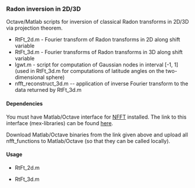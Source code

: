 ### Radon inversion in 2D/3D

Octave/Matlab scripts for inversion of classical Radon transforms in 2D/3D via projection theorem. 

  * RtFt_2d.m - Fourier transform of Radon transforms in 2D along shift variable
  * RtFt_3d.m - Fourier transforms of Radon transforms in 3D along shift variable
  * lgwt.m - script for computation of Gaussian nodes in interval [-1, 1] (used in RtFt_3d.m for computations
              of latitude angles on the two-dimensional sphere)
  * nfft_reconstruct_3d.m -- application of inverse Fourier transform to the data returned by RtFt_3d.m


#### Dependencies

You must have Matlab/Octave interface for [NFFT](https://www-user.tu-chemnitz.de/~potts/nfft/) installed. 
The link to this interface (mex-libraries) can be found [here](https://www-user.tu-chemnitz.de/~potts/nfft/download.php).

Download Matlab/Octave binaries from the link given above and upload all nfft_functions to Matlab/Octave (so that they can be called locally).

#### Usage


 * RtFt_2d.m
 
 * RtFt_3d.m
